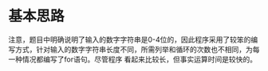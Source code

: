 # 基本思路
注意，题目中明确说明了输入的数字字符串是0-4位的，因此程序采用了较笨的编写方式，针对输入的数字字符串长度不同，所需列举和循环的次数也不相同，为每一种情况都编写了for语句。尽管程序
看起来比较长，但事实运算时间是较快的。
